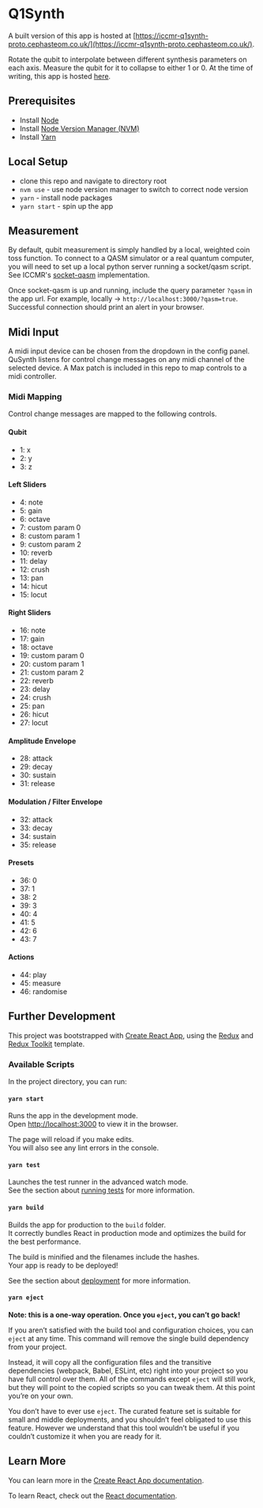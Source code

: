 # Q1Synth
A built version of this app is hosted at [https://iccmr-q1synth-proto.cephasteom.co.uk/](https://iccmr-q1synth-proto.cephasteom.co.uk/).

Rotate the qubit to interpolate between different synthesis parameters on each axis. Measure the qubit for it to collapse to either 1 or 0. At the time of writing, this app is hosted [here](https://qusynth.cephasteom.co.uk/).

## Prerequisites
* Install [Node](https://nodejs.org/en/)
* Install [Node Version Manager (NVM)](https://github.com/nvm-sh/nvm)
* Install [Yarn](https://classic.yarnpkg.com/lang/en/docs/install/)

## Local Setup
* clone this repo and navigate to directory root
* `nvm use` - use node version manager to switch to correct node version
* `yarn` - install node packages
* `yarn start` - spin up the app

## Measurement
By default, qubit measurement is simply handled by a local, weighted coin toss function. To connect to a QASM simulator or a real quantum computer, you will need to set up a local python server running a socket/qasm script. See ICCMR's [socket-qasm](https://github.com/iccmr-quantum/SOC-Qasm) implementation.

Once socket-qasm is up and running, include the query parameter `?qasm` in the app url. For example, locally -> `http://localhost:3000/?qasm=true`. Successful connection should print an alert in your browser.

## Midi Input
A midi input device can be chosen from the dropdown in the config panel. QuSynth listens for control change messages on any midi channel of the selected device. A Max patch is included in this repo to map controls to a midi controller.

### Midi Mapping
Control change messages are mapped to the following controls.

#### Qubit
* 1: x
* 2: y
* 3: z

#### Left Sliders
* 4: note
* 5: gain
* 6: octave
* 7: custom param 0
* 8: custom param 1
* 9: custom param 2
* 10: reverb
* 11: delay
* 12: crush
* 13: pan
* 14: hicut
* 15: locut

#### Right Sliders
* 16: note
* 17: gain
* 18: octave
* 19: custom param 0
* 20: custom param 1
* 21: custom param 2
* 22: reverb
* 23: delay
* 24: crush
* 25: pan
* 26: hicut
* 27: locut

#### Amplitude Envelope
* 28: attack
* 29: decay
* 30: sustain
* 31: release

#### Modulation / Filter Envelope
* 32: attack
* 33: decay
* 34: sustain
* 35: release

#### Presets
* 36: 0
* 37: 1
* 38: 2
* 39: 3
* 40: 4
* 41: 5
* 42: 6
* 43: 7

#### Actions
* 44: play
* 45: measure
* 46: randomise

## Further Development

This project was bootstrapped with [Create React App](https://github.com/facebook/create-react-app), using the [Redux](https://redux.js.org/) and [Redux Toolkit](https://redux-toolkit.js.org/) template.

### Available Scripts

In the project directory, you can run:

#### `yarn start`

Runs the app in the development mode.<br />
Open [http://localhost:3000](http://localhost:3000) to view it in the browser.

The page will reload if you make edits.<br />
You will also see any lint errors in the console.

#### `yarn test`

Launches the test runner in the advanced watch mode.<br />
See the section about [running tests](https://facebook.github.io/create-react-app/docs/running-tests) for more information.

#### `yarn build`

Builds the app for production to the `build` folder.<br />
It correctly bundles React in production mode and optimizes the build for the best performance.

The build is minified and the filenames include the hashes.<br />
Your app is ready to be deployed!

See the section about [deployment](https://facebook.github.io/create-react-app/docs/deployment) for more information.

#### `yarn eject`

**Note: this is a one-way operation. Once you `eject`, you can’t go back!**

If you aren’t satisfied with the build tool and configuration choices, you can `eject` at any time. This command will remove the single build dependency from your project.

Instead, it will copy all the configuration files and the transitive dependencies (webpack, Babel, ESLint, etc) right into your project so you have full control over them. All of the commands except `eject` will still work, but they will point to the copied scripts so you can tweak them. At this point you’re on your own.

You don’t have to ever use `eject`. The curated feature set is suitable for small and middle deployments, and you shouldn’t feel obligated to use this feature. However we understand that this tool wouldn’t be useful if you couldn’t customize it when you are ready for it.

## Learn More

You can learn more in the [Create React App documentation](https://facebook.github.io/create-react-app/docs/getting-started).

To learn React, check out the [React documentation](https://reactjs.org/).
